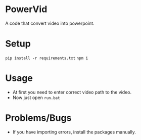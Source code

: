 # PowerVid
A code that convert video into powerpoint.

# Setup
 `pip install -r requirements.txt`
 `npm i`
 
 # Usage
 - At first you need to enter correct video path to the video.
 - Now just open `run.bat`

 # Problems/Bugs
 - If you have importing errors, install the packages manually.
